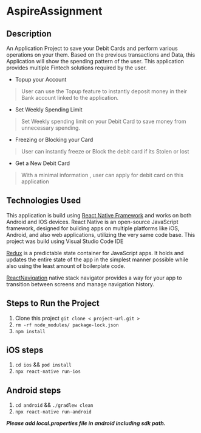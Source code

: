 # AspireAssignment

## Description

   An Application Project to save your Debit Cards and perform various operations on your them. Based on the previous transactions and Data, this Application will show the spending pattern of the user. This application provides multiple Fintech solutions required by the user.
   
   - Topup your Account
> User can use the Topup feature to instantly deposit money in their Bank account linked to the application.
   - Set Weekly Spending Limit
> Set Weekly spending limit on your Debit Card to save money from unnecessary spending.
   - Freezing or Blocking your Card
> User can instantly freeze or Block the debit card if its Stolen or lost
   - Get a New Debit Card
> With a minimal information , user can apply for debit card on this application
   
## Technologies Used

   This application is build using [React Native Framework](https://reactnative.dev) and works on both Android and IOS devices. React Native is an open-source JavaScript framework, designed for building apps on multiple platforms like iOS, Android, and also web applications, utilizing the very same code base. This project was build using Visual Studio Code IDE
   
   [Redux](https://redux.js.org/) is a predictable state container for JavaScript apps. It holds and updates the entire state of the app in the simplest manner possible while also using the least amount of boilerplate code.
   
   [ReactNavigation](https://reactnavigation.org/) native stack navigator provides a way for your app to transition between screens and manage navigation history.
## Steps to Run the Project 

1. Clone this project  `git clone < project-url.git >`
2. `rm -rf node_modules/ package-lock.json`
3. `npm install`

## iOS steps

1. `cd ios` && `pod install`
2. `npx react-native run-ios`

## Android steps

1. `cd android` && `./gradlew clean`
2. `npx react-native run-android`


 ***Please add local.properties file in android including sdk path.***
